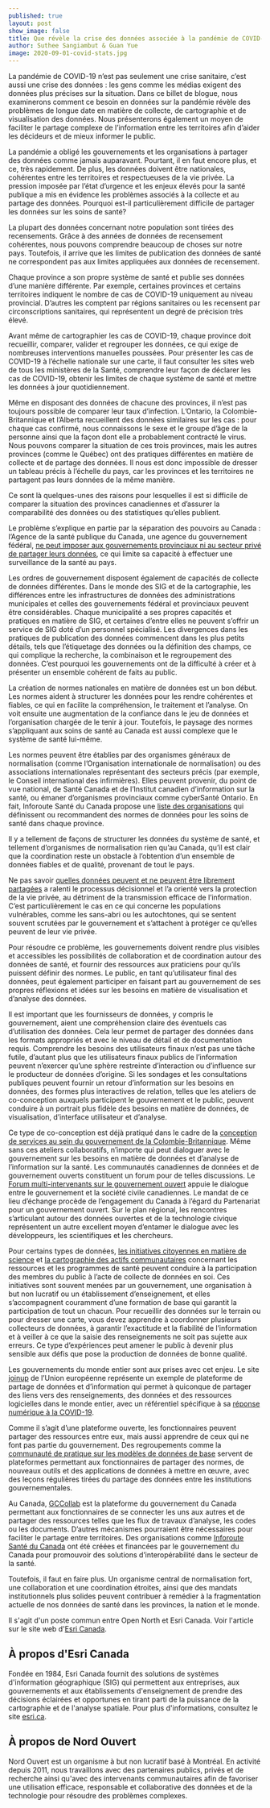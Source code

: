 ```yaml
---
published: true
layout: post
show_image: false
title: Que révèle la crise des données associée à la pandémie de COVID-19?
author: Suthee Sangiambut & Guan Yue
image: 2020-09-01-covid-stats.jpg
---
```

La pandémie de COVID-19 n’est pas seulement une crise sanitaire, c’est aussi une crise des données : les gens comme les médias exigent des données plus précises sur la situation. Dans ce billet de blogue, nous examinerons comment ce besoin en données sur la pandémie révèle des problèmes de longue date en matière de collecte, de cartographie et de visualisation des données. Nous présenterons également un moyen de faciliter le partage complexe de l’information entre les territoires afin d’aider les décideurs et de mieux informer le public.

La pandémie a obligé les gouvernements et les organisations à partager des données comme jamais auparavant. Pourtant, il en faut encore plus, et ce, très rapidement. De plus, les données doivent être nationales, cohérentes entre les territoires et respectueuses de la vie privée. La pression imposée par l’état d’urgence et les enjeux élevés pour la santé publique a mis en évidence les problèmes associés à la collecte et au partage des données. Pourquoi est-il particulièrement difficile de partager les données sur les soins de santé?

La plupart des données concernant notre population sont tirées des recensements. Grâce à des années de données de recensement cohérentes, nous pouvons comprendre beaucoup de choses sur notre pays. Toutefois, il arrive que les limites de publication des données de santé ne correspondent pas aux limites appliquées aux données de recensement.

Chaque province a son propre système de santé et publie ses données d’une manière différente. Par exemple, certaines provinces et certains territoires indiquent le nombre de cas de COVID-19 uniquement au niveau provincial. D’autres les comptent par régions sanitaires ou les recensent par circonscriptions sanitaires, qui représentent un degré de précision très élevé.

Avant même de cartographier les cas de COVID-19, chaque province doit recueillir, comparer, valider et regrouper les données, ce qui exige de nombreuses interventions manuelles poussées. Pour présenter les cas de COVID-19 à l’échelle nationale sur une carte, il faut consulter les sites web de tous les ministères de la Santé, comprendre leur façon de déclarer les cas de COVID-19, obtenir les limites de chaque système de santé et mettre les données à jour quotidiennement.

Même en disposant des données de chacune des provinces, il n’est pas toujours possible de comparer leur taux d’infection. L’Ontario, la Colombie-Britannique et l’Alberta recueillent des données similaires sur les cas : pour chaque cas confirmé, nous connaissons le sexe et le groupe d’âge de la personne ainsi que la façon dont elle a probablement contracté le virus. Nous pouvons comparer la situation de ces trois provinces, mais les autres provinces (comme le Québec) ont des pratiques différentes en matière de collecte et de partage des données. Il nous est donc impossible de dresser un tableau précis à l’échelle du pays, car les provinces et les territoires ne partagent pas leurs données de la même manière.

Ce sont là quelques-unes des raisons pour lesquelles il est si difficile de comparer la situation des provinces canadiennes et d’assurer la comparabilité des données ou des statistiques qu’elles publient.

Le problème s’explique en partie par la séparation des pouvoirs au Canada : l’Agence de la santé publique du Canada, une agence du gouvernement fédéral, [ne peut imposer aux gouvernements provinciaux ni au secteur privé de partager leurs données](https://www.theglobeandmail.com/opinion/article-vulnerabilities-in-governance-of-public-health-and-covid-19/), ce qui limite sa capacité à effectuer une surveillance de la santé au pays.

Les ordres de gouvernement disposent également de capacités de collecte de données différentes. Dans le monde des SIG et de la cartographie, les différences entre les infrastructures de données des administrations municipales et celles des gouvernements fédéral et provinciaux peuvent être considérables. Chaque municipalité a ses propres capacités et pratiques en matière de SIG, et certaines d’entre elles ne peuvent s’offrir un service de SIG doté d’un personnel spécialisé. Les divergences dans les pratiques de publication des données commencent dans les plus petits détails, tels que l’étiquetage des données ou la définition des champs, ce qui complique la recherche, la combinaison et le regroupement des données. C’est pourquoi les gouvernements ont de la difficulté à créer et à présenter un ensemble cohérent de faits au public.

La création de normes nationales en matière de données est un bon début. Les normes aident à structurer les données pour les rendre cohérentes et fiables, ce qui en facilite la compréhension, le traitement et l’analyse. On voit ensuite une augmentation de la confiance dans le jeu de données et l’organisation chargée de le tenir à jour. Toutefois, le paysage des normes s’appliquant aux soins de santé au Canada est aussi complexe que le système de santé lui-même.

Les normes peuvent être établies par des organismes généraux de normalisation (comme l’Organisation internationale de normalisation) ou des associations internationales représentant des secteurs précis (par exemple, le Conseil international des infirmières). Elles peuvent provenir, du point de vue national, de Santé Canada et de l’Institut canadien d’information sur la santé, ou émaner d’organismes provinciaux comme cyberSanté Ontario. En fait, Inforoute Santé du Canada propose une [liste des organisations](https://infocentral.infoway-inforoute.ca/fr/normes/standards-in-canada-fr) qui définissent ou recommandent des normes de données pour les soins de santé dans chaque province.

Il y a tellement de façons de structurer les données du système de santé, et tellement d’organismes de normalisation rien qu’au Canada, qu’il est clair que la coordination reste un obstacle à l’obtention d’un ensemble de données fiables et de qualité, provenant de tout le pays.

Ne pas savoir [quelles données peuvent et ne peuvent être librement partagées](https://www.publichealthontario.ca/-/media/documents/L/2019/ldcp-health-equity-summary-2019.pdf?la=en) a ralenti le processus décisionnel et l’a orienté vers la protection de la vie privée, au détriment de la transmission efficace de l’information. C’est particulièrement le cas en ce qui concerne les populations vulnérables, comme les sans-abri ou les autochtones, qui se sentent souvent scrutées par le gouvernement et s’attachent à protéger ce qu’elles peuvent de leur vie privée.

Pour résoudre ce problème, les gouvernements doivent rendre plus visibles et accessibles les possibilités de collaboration et de coordination autour des données de santé, et fournir des ressources aux praticiens pour qu’ils puissent définir des normes. Le public, en tant qu’utilisateur final des données, peut également participer en faisant part au gouvernement de ses propres réflexions et idées sur les besoins en matière de visualisation et d’analyse des données.

Il est important que les fournisseurs de données, y compris le gouvernement, aient une compréhension claire des éventuels cas d’utilisation des données. Cela leur permet de partager des données dans les formats appropriés et avec le niveau de détail et de documentation requis. Comprendre les besoins des utilisateurs finaux n’est pas une tâche futile, d’autant plus que les utilisateurs finaux publics de l’information peuvent n’exercer qu’une sphère restreinte d’interaction ou d’influence sur le producteur de données d’origine. Si les sondages et les consultations publiques peuvent fournir un retour d’information sur les besoins en données, des formes plus interactives de relation, telles que les ateliers de co-conception auxquels participent le gouvernement et le public, peuvent conduire à un portrait plus fidèle des besoins en matière de données, de visualisation, d’interface utilisateur et d’analyse.

Ce type de co-conception est déjà pratiqué dans le cadre de la [conception de services au sein du gouvernement de la Colombie-Britannique](https://www2.gov.bc.ca/gov/content/governments/services-for-government/service-experience-digital-delivery/service-design/service-design-phases/discovery/co-design-workshop). Même sans ces ateliers collaboratifs, n’importe qui peut dialoguer avec le gouvernement sur les besoins en matière de données et d’analyse de l’information sur la santé. Les communautés canadiennes de données et de gouvernement ouverts constituent un forum pour de telles discussions. Le [Forum multi-intervenants sur le gouvernement ouvert](https://ouvert.canada.ca/fr/forum-multi-intervenants-gouvernement-ouvert) appuie le dialogue entre le gouvernement et la société civile canadiennes. Le mandat de ce lieu d’échange procède de l’engagement du Canada à l’égard du Partenariat pour un gouvernement ouvert. Sur le plan régional, les rencontres s’articulant autour des données ouvertes et de la technologie civique représentent un autre excellent moyen d’entamer le dialogue avec les développeurs, les scientifiques et les chercheurs.

Pour certains types de données, [les initiatives citoyennes en matière de science](https://www.citizenscience.org/covid-19/) et [la cartographie des actifs communautaires](https://doi.org/10.1177%2F2373379916664736) concernant les ressources et les programmes de santé peuvent conduire à la participation des membres du public à l’acte de collecte de données en soi. Ces initiatives sont souvent menées par un gouvernement, une organisation à but non lucratif ou un établissement d’enseignement, et elles s’accompagnent couramment d’une formation de base qui garantit la participation de tout un chacun. Pour recueillir des données sur le terrain ou pour dresser une carte, vous devez apprendre à coordonner plusieurs collecteurs de données, à garantir l’exactitude et la fiabilité de l’information et à veiller à ce que la saisie des renseignements ne soit pas sujette aux erreurs. Ce type d’expériences peut amener le public à devenir plus sensible aux défis que pose la production de données de bonne qualité.

Les gouvernements du monde entier sont aux prises avec cet enjeu. Le site [joinup](https://joinup.ec.europa.eu/) de l’Union européenne représente un exemple de plateforme de partage de données et d’information qui permet à quiconque de partager des liens vers des renseignements, des données et des ressources logicielles dans le monde entier, avec un référentiel spécifique à sa [réponse numérique à la COVID-19](https://joinup.ec.europa.eu/collection/digital-response-covid-19).

Comme il s’agit d’une plateforme ouverte, les fonctionnaires peuvent partager des ressources entre eux, mais aussi apprendre de ceux qui ne font pas partie du gouvernement. Des regroupements comme la [communauté de pratique sur les modèles de données de base](https://joinup.ec.europa.eu/collection/semantic-interoperability-community-semic/document/community-practice-core-data-models) servent de plateformes permettant aux fonctionnaires de partager des normes, de nouveaux outils et des applications de données à mettre en œuvre, avec des leçons régulières tirées du partage des données entre les institutions gouvernementales.

Au Canada, [GCCollab](https://gccollab.ca/a_propos) est la plateforme du gouvernement du Canada permettant aux fonctionnaires de se connecter les uns aux autres et de partager des ressources telles que les flux de travaux d’analyse, les codes ou les documents. D’autres mécanismes pourraient être nécessaires pour faciliter le partage entre territoires. Des organisations comme [Inforoute Santé du Canada](https://www.infoway-inforoute.ca/fr/) ont été créées et financées par le gouvernement du Canada pour promouvoir des solutions d’interopérabilité dans le secteur de la santé.

Toutefois, il faut en faire plus. Un organisme central de normalisation fort, une collaboration et une coordination étroites, ainsi que des mandats institutionnels plus solides peuvent contribuer à remédier à la fragmentation actuelle de nos données de santé dans les provinces, la nation et le monde.

Il s'agit d'un poste commun entre Open North et Esri Canada. Voir l'article sur le site web d'[Esri Canada](https://ressources.esri.ca/nouvelles-et-mises-a-jour/que-revele-la-crise-des-donnees-associee-a-la-pandemie-de-covid-19).

## À propos d'Esri Canada

Fondée en 1984, Esri Canada fournit des solutions de systèmes d'information géographique (SIG) qui permettent aux entreprises, aux gouvernements et aux établissements d'enseignement de prendre des décisions éclairées et opportunes en tirant parti de la puissance de la cartographie et de l'analyse spatiale. Pour plus d'informations, consultez le site [esri.ca](https://www.esri.ca/fr-ca/home).

## À propos de Nord Ouvert

Nord Ouvert est un organisme à but non lucratif basé à Montréal. En activité depuis 2011, nous travaillons avec des partenaires publics, privés et de recherche ainsi qu'avec des intervenants communautaires afin de favoriser une utilisation efficace, responsable et collaborative des données et de la technologie pour résoudre des problèmes complexes.
